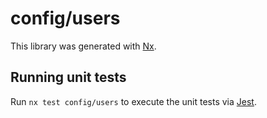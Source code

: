 # config/users

This library was generated with [Nx](https://nx.dev).

## Running unit tests

Run `nx test config/users` to execute the unit tests via [Jest](https://jestjs.io).
